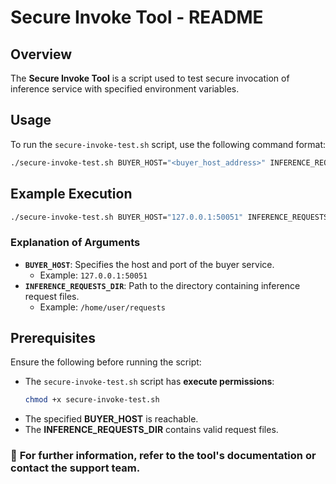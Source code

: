 
# Secure Invoke Tool - README

## Overview
The **Secure Invoke Tool** is a script used to test secure invocation of inference service with specified environment variables. 

## Usage
To run the `secure-invoke-test.sh` script, use the following command format:

```sh
./secure-invoke-test.sh BUYER_HOST="<buyer_host_address>" INFERENCE_REQUESTS_DIR=<requests_directory>
```

## Example Execution
```sh
./secure-invoke-test.sh BUYER_HOST="127.0.0.1:50051" INFERENCE_REQUESTS_DIR=/home/user/requests
```

### Explanation of Arguments
- **`BUYER_HOST`**: Specifies the host and port of the buyer service.
  - Example: `127.0.0.1:50051`
- **`INFERENCE_REQUESTS_DIR`**: Path to the directory containing inference request files.
  - Example: `/home/user/requests`

## Prerequisites
Ensure the following before running the script:
- The `secure-invoke-test.sh` script has **execute permissions**:
  ```sh
  chmod +x secure-invoke-test.sh
  ```
- The specified **BUYER_HOST** is reachable.
- The **INFERENCE_REQUESTS_DIR** contains valid request files.


### 📌 **For further information, refer to the tool's documentation or contact the support team.**


